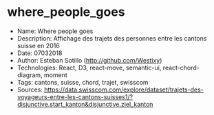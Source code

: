# where_people_goes

* Name: Where people goes
* Description: Affichage des trajets des personnes entre les cantons suisse en 2016
* Date: 07032018
* Author: Esteban Sotillo (http://github.com/Westixy)
* Technologies: React, D3, react-move, semantic-ui, react-chord-diagram, moment
* Tags: cantons, suisse, chord, trajet, swisscom
* Sources: https://data.swisscom.com/explore/dataset/trajets-des-voyageurs-entre-les-cantons-suisses1/?disjunctive.start_kanton&disjunctive.ziel_kanton
